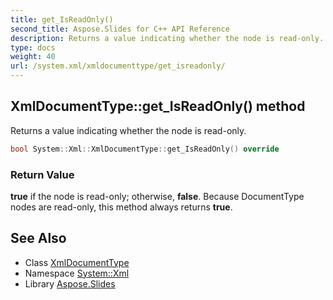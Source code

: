 ```yaml
---
title: get_IsReadOnly()
second_title: Aspose.Slides for C++ API Reference
description: Returns a value indicating whether the node is read-only.
type: docs
weight: 40
url: /system.xml/xmldocumenttype/get_isreadonly/
---
```

## XmlDocumentType::get_IsReadOnly() method


Returns a value indicating whether the node is read-only.

```cpp
bool System::Xml::XmlDocumentType::get_IsReadOnly() override
```


### Return Value

**true** if the node is read-only; otherwise, **false**. Because DocumentType nodes are read-only, this method always returns **true**.

## See Also

* Class [XmlDocumentType](../)
* Namespace [System::Xml](../../)
* Library [Aspose.Slides](../../../)